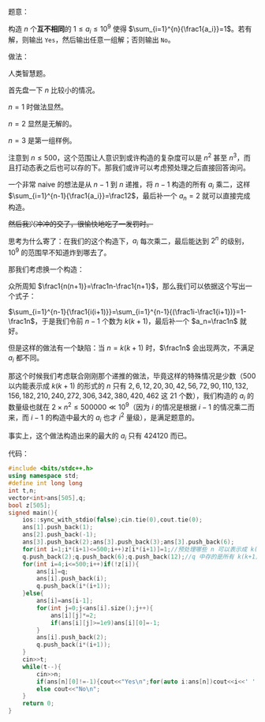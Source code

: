题意：

构造 $n$ 个**互不相同**的 $1\le a_i\le10^9$ 使得 $\sum_{i=1}^{n}{\frac1{a_i}}=1$。若有解，则输出 `Yes`，然后输出任意一组解；否则输出 `No`。

做法：

人类智慧题。

首先盘一下 $n$ 比较小的情况。

$n=1$ 时做法显然。

$n=2$ 显然是无解的。

$n=3$ 是第一组样例。

注意到 $n\le500$，这个范围让人意识到或许构造的复杂度可以是 $n^2$ 甚至 $n^3$，而且打动态表之后也可以存的下。那我们或许可以考虑预处理之后直接回答询问。

一个非常 naive 的想法是从 $n-1$ 到 $n$ 递推，将 $n-1$ 构造的所有 $a_i$ 乘二，这样 $\sum_{i=1}^{n-1}{\frac1{a_i}}=\frac12$，最后补一个 $a_n=2$ 就可以直接完成构造。

~~然后我兴冲冲的交了，很愉快地吃了一发罚时。~~

思考为什么寄了：在我们的这个构造下，$a_i$ 每次乘二，最后能达到 $2^n$ 的级别，$10^9$ 的范围早不知道炸到哪去了。

那我们考虑换一个构造：

众所周知 $\frac1{n(n+1)}=\frac1n-\frac1{n+1}$，那么我们可以依据这个写出一个式子：

$\sum_{i=1}^{n-1}{\frac1{i(i+1)}}=\sum_{i=1}^{n-1}{(\frac1i-\frac1{i+1})}=1-\frac1n$，于是我们令前 $n-1$ 个数为 $k(k+1)$，最后补一个 $a_n=\frac1n$ 就好。

但是这样的做法有一个缺陷：当 $n=k(k+1)$ 时，$\frac1n$ 会出现两次，不满足 $a_i$ 都不同。

那这个时候我们考虑联合刚刚那个递推的做法，毕竟这样的特殊情况是少数（$500$ 以内能表示成 $k(k+1)$ 的形式的 $n$ 只有 $2,6,12,20,30,42,56,72,90,110,132,156,182,210,240,272,306,342,380,420,462$ 这 $21$ 个数），我们构造的 $a_i$ 的数量级也就在 $2\times n^2\le500000\ll10^9$（因为 $i$ 的情况是根据 $i-1$ 的情况乘二而来，而 $i-1$ 的构造中最大的 $a_i$ 也才 $i^2$ 量级），是满足题意的。

事实上，这个做法构造出来的最大的 $a_i$ 只有 $424120$ 而已。

代码：

```cpp
#include <bits/stdc++.h>
using namespace std;
#define int long long
int t,n;
vector<int>ans[505],q;
bool z[505];
signed main(){
    ios::sync_with_stdio(false);cin.tie(0),cout.tie(0);
    ans[1].push_back(1);
    ans[2].push_back(-1);
    ans[3].push_back(2);ans[3].push_back(3);ans[3].push_back(6);
    for(int i=1;i*(i+1)<=500;i++)z[i*(i+1)]=1;//预处理哪些 n 可以表示成 k(k+1) 的形式
    q.push_back(2);q.push_back(6);q.push_back(12);//q 中存的是所有 k(k+1)
    for(int i=4;i<=500;i++)if(!z[i]){
        ans[i]=q;
        ans[i].push_back(i);
        q.push_back(i*(i+1));
    }else{
        ans[i]=ans[i-1];
        for(int j=0;j<ans[i].size();j++){
            ans[i][j]*=2;
            if(ans[i][j]>=1e9)ans[i][0]=-1;
        }
        ans[i].push_back(2);
        q.push_back(i*(i+1));
    }
    cin>>t;
    while(t--){
        cin>>n;
        if(ans[n][0]!=-1){cout<<"Yes\n";for(auto i:ans[n])cout<<i<<' ';cout<<endl;}
        else cout<<"No\n";
    }
    return 0;
}
```